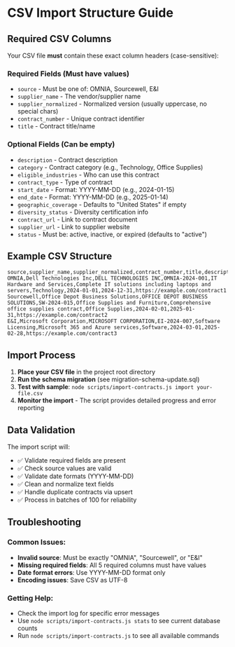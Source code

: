 # CSV Import Structure Guide

## Required CSV Columns

Your CSV file **must** contain these exact column headers (case-sensitive):

### Required Fields (Must have values)
- `source` - Must be one of: OMNIA, Sourcewell, E&I
- `supplier_name` - The vendor/supplier name
- `supplier_normalized` - Normalized version (usually uppercase, no special chars)
- `contract_number` - Unique contract identifier
- `title` - Contract title/name

### Optional Fields (Can be empty)
- `description` - Contract description
- `category` - Contract category (e.g., Technology, Office Supplies)
- `eligible_industries` - Who can use this contract
- `contract_type` - Type of contract
- `start_date` - Format: YYYY-MM-DD (e.g., 2024-01-15)
- `end_date` - Format: YYYY-MM-DD (e.g., 2025-01-14)
- `geographic_coverage` - Defaults to "United States" if empty
- `diversity_status` - Diversity certification info
- `contract_url` - Link to contract document
- `supplier_url` - Link to supplier website
- `status` - Must be: active, inactive, or expired (defaults to "active")

## Example CSV Structure

```csv
source,supplier_name,supplier_normalized,contract_number,title,description,category,start_date,end_date,contract_url
OMNIA,Dell Technologies Inc,DELL TECHNOLOGIES INC,OMNIA-2024-001,IT Hardware and Services,Complete IT solutions including laptops and servers,Technology,2024-01-01,2024-12-31,https://example.com/contract1
Sourcewell,Office Depot Business Solutions,OFFICE DEPOT BUSINESS SOLUTIONS,SW-2024-015,Office Supplies and Furniture,Comprehensive office supplies contract,Office Supplies,2024-02-01,2025-01-31,https://example.com/contract2
E&I,Microsoft Corporation,MICROSOFT CORPORATION,EI-2024-007,Software Licensing,Microsoft 365 and Azure services,Software,2024-03-01,2025-02-28,https://example.com/contract3
```

## Import Process

1. **Place your CSV file** in the project root directory
2. **Run the schema migration** (see migration-schema-update.sql)
3. **Test with sample**: `node scripts/import-contracts.js import your-file.csv`
4. **Monitor the import** - The script provides detailed progress and error reporting

## Data Validation

The import script will:
- ✅ Validate required fields are present
- ✅ Check source values are valid
- ✅ Validate date formats (YYYY-MM-DD)
- ✅ Clean and normalize text fields
- ✅ Handle duplicate contracts via upsert
- ✅ Process in batches of 100 for reliability

## Troubleshooting

### Common Issues:
- **Invalid source**: Must be exactly "OMNIA", "Sourcewell", or "E&I"
- **Missing required fields**: All 5 required columns must have values
- **Date format errors**: Use YYYY-MM-DD format only
- **Encoding issues**: Save CSV as UTF-8

### Getting Help:
- Check the import log for specific error messages
- Use `node scripts/import-contracts.js stats` to see current database counts
- Run `node scripts/import-contracts.js` to see all available commands